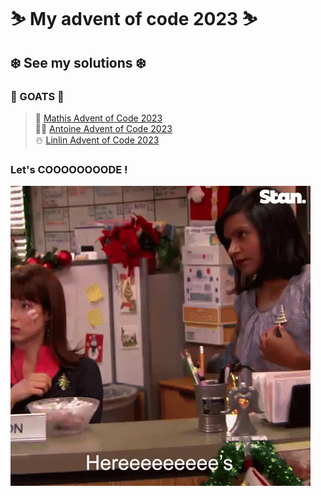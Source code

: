 # ⛷️ My advent of code 2023 ⛷️
## ❄️ See my solutions ❄️

### 🐐 GOATS 🐐
> 🎁 [Mathis Advent of Code 2023](https://github.com/RealDragonMA/Advent-of-code-2023)\
> 🧑‍🎄 [Antoine Advent of Code 2023](https://github.com/Antoine256/advent-of-code-2023)\
> ☃️ [Linlin Advent of Code 2023](https://github.com/Elyroma/AdventOfCode)


### Let's COOOOOOOODE !
![Exemple de GIF](scott.gif)


